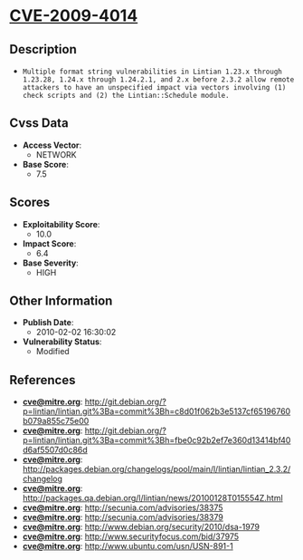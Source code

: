 
# [CVE-2009-4014](https://cve.mitre.org/cgi-bin/cvename.cgi?name=CVE-2009-4014)

## Description

- `Multiple format string vulnerabilities in Lintian 1.23.x through 1.23.28, 1.24.x through 1.24.2.1, and 2.x before 2.3.2 allow remote attackers to have an unspecified impact via vectors involving (1) check scripts and (2) the Lintian::Schedule module.`

## Cvss Data

- **Access Vector**:
  - NETWORK
- **Base Score**:
  - 7.5

## Scores

- **Exploitability Score**:
  - 10.0
- **Impact Score**:
  - 6.4
- **Base Severity**:
  - HIGH

## Other Information

- **Publish Date**:
  - 2010-02-02 16:30:02
- **Vulnerability Status**:
  - Modified

## References

- **cve@mitre.org**: http://git.debian.org/?p=lintian/lintian.git%3Ba=commit%3Bh=c8d01f062b3e5137cf65196760b079a855c75e00
- **cve@mitre.org**: http://git.debian.org/?p=lintian/lintian.git%3Ba=commit%3Bh=fbe0c92b2ef7e360d13414bf40d6af5507d0c86d
- **cve@mitre.org**: http://packages.debian.org/changelogs/pool/main/l/lintian/lintian_2.3.2/changelog
- **cve@mitre.org**: http://packages.qa.debian.org/l/lintian/news/20100128T015554Z.html
- **cve@mitre.org**: http://secunia.com/advisories/38375
- **cve@mitre.org**: http://secunia.com/advisories/38379
- **cve@mitre.org**: http://www.debian.org/security/2010/dsa-1979
- **cve@mitre.org**: http://www.securityfocus.com/bid/37975
- **cve@mitre.org**: http://www.ubuntu.com/usn/USN-891-1
